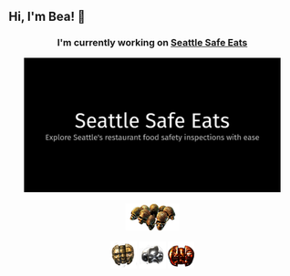 <h2>Hi, I'm Bea! 🐝</h2>

<div align=center>
  <h3>I'm currently working on <a href="https://seattlesafeeats.com">Seattle Safe Eats</a></h3>
</div>

<div align=center>
   <a href="https://seattlesafeeats.com">
    <img src="https://github.com/ArcherScript/sea-safe-eats/blob/main/static/og-undefined.png?raw=true" width="450" />
  </a>
</div>

<br />

<div align=center>
  <a href="https://a4r.dev">
  <img src="https://github.com/ArcherScript/ArcherScript/blob/main/assets/hh.png?raw=true" />
  </a>
</div>

<br />

<div align=center>
  <a href="https://x.com/archer_script"><img src="https://github.com/ArcherScript/ArcherScript/blob/main/assets/chaos.png?raw=true" /></a>
  <a href="https://linkedin.com/in/beaarcher"><img src="https://github.com/ArcherScript/ArcherScript/blob/main/assets/regret.png?raw=true" /></a>
  <a href="https://a4r.dev"><img src="https://github.com/ArcherScript/ArcherScript/blob/main/assets/corrupt.png?raw=true" /></a>
</div>

<!--
**ArcherScript/ArcherScript** is a ✨ _special_ ✨ repository because its `README.md` (this file) appears on your GitHub profile.

Here are some ideas to get you started:

- 🔭 I’m currently working on ...
- 🌱 I’m currently learning ...
- 👯 I’m looking to collaborate on ...
- 🤔 I’m looking for help with ...
- 💬 Ask me about ...
- 📫 How to reach me: ...
- 😄 Pronouns: ...
- ⚡ Fun fact: ...
-->

